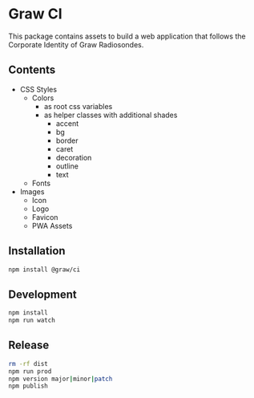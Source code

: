 # Graw CI

This package contains assets to build a web application that follows the Corporate Identity of Graw Radiosondes.

## Contents

- CSS Styles
  - Colors
    - as root css variables
    - as helper classes with additional shades
      - accent
      - bg
      - border
      - caret
      - decoration
      - outline
      - text
  - Fonts
- Images
  - Icon
  - Logo
  - Favicon
  - PWA Assets

## Installation

```bash
npm install @graw/ci
```

## Development

```bash
npm install
npm run watch
```

## Release

```bash
rm -rf dist
npm run prod
npm version major|minor|patch
npm publish
```
